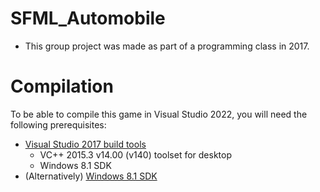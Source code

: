 # SFML_Automobile
 - This group project was made as part of a programming class in 2017. 

# Compilation
To be able to compile this game in Visual Studio 2022, you will need the following prerequisites:
 - [Visual Studio 2017 build tools](https://visualstudio.microsoft.com/vs/older-downloads/#visual-studio-2017-and-other-products)
   - VC++ 2015.3 v14.00 (v140) toolset for desktop
   - Windows 8.1 SDK
 - (Alternatively) [Windows 8.1 SDK](https://developer.microsoft.com/en-us/windows/downloads/sdk-archive/)
